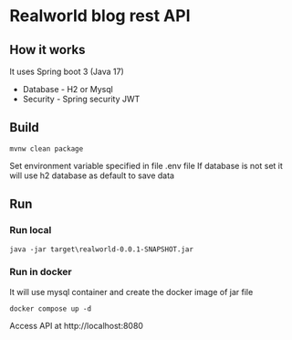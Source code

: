 # Realworld blog rest API


## How it works
It uses Spring boot 3 (Java 17)
* Database - H2 or Mysql
* Security - Spring security JWT


## Build
```
mvnw clean package
```
Set environment variable specified in file .env file
If database is not set it will use h2 database as default to save data

## Run

### Run local
```
java -jar target\realworld-0.0.1-SNAPSHOT.jar
```

### Run in docker
It will use mysql container and create the docker image of jar file
```
docker compose up -d
```
Access API at http://localhost:8080
